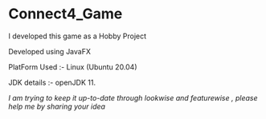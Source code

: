 # Connect4_Game
I developed this game as a Hobby Project


Developed using JavaFX 


PlatForm Used :- Linux (Ubuntu 20.04)

JDK details :- openJDK 11.

*I am trying to keep it up-to-date through lookwise and featurewise , please help me by sharing your idea*
